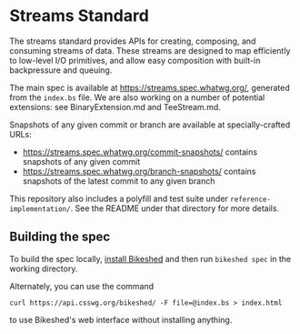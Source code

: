 # Streams Standard

The streams standard provides APIs for creating, composing, and consuming streams of data. These streams are designed to map efficiently to low-level I/O primitives, and allow easy composition with built-in backpressure and queuing.

The main spec is available at https://streams.spec.whatwg.org/, generated from the `index.bs` file. We are also working on a number of potential extensions: see BinaryExtension.md and TeeStream.md.

Snapshots of any given commit or branch are available at specially-crafted URLs:

- https://streams.spec.whatwg.org/commit-snapshots/ contains snapshots of any given commit
- https://streams.spec.whatwg.org/branch-snapshots/ contains snapshots of the latest commit to any given branch

This repository also includes a polyfill and test suite under `reference-implementation/`. See the README under that directory for more details.

## Building the spec

To build the spec locally, [install Bikeshed](https://github.com/tabatkins/bikeshed/blob/master/docs/install.md) and then run `bikeshed spec` in the working directory.

Alternately, you can use the command

```
curl https://api.csswg.org/bikeshed/ -F file=@index.bs > index.html
```

to use Bikeshed's web interface without installing anything.
